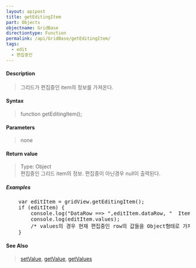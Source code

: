 ```yaml
---
layout: apipost
title: getEditingItem
part: Objects
objectname: GridBase
directiontype: Function
permalink: /api/GridBase/getEditingItem/
tags:
  - edit
  - 편집중인
---
```



#### Description

> 그리드가 편집중인 item의 정보를 가져온다.

#### Syntax

> function getEditingItem();

#### Parameters

> none

#### Return value

> Type: Object  
> 편집중인 그리드 item의 정보. 편집중이 아닌경우 null이 출력된다.

##### Examples 

<pre class="prettyprint">
    var editItem = gridView.getEditingItem();
    if (editItem) {
        console.log("DataRow ==> ",editItem.dataRow, "  ItemIndex ==> ",editItem.itemIndex);
        console.log(editItem.values);
        /* values의 경우 현재 편집중인 row의 값들을 Object형태로 가져온다. 편집중인 셀의 값은 가져올수 없다. */
    }
</pre>

#### See Also
> [setValue](/api/GridBase/setValue), [getValue](/api/GridBase/getValue), [getValues](/api/GridBase/getValues)